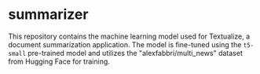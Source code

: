 # summarizer
This repository contains the machine learning model used for Textualize, a document summarization application. The model is fine-tuned using the `t5-small` pre-trained model and utilizes the "alexfabbri/multi_news" dataset from Hugging Face for training.
